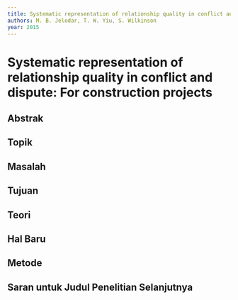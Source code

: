 ```yaml
---
title: Systematic representation of relationship quality in conflict and dispute: For construction projects
authors: M. B. Jelodar, T. W. Yiu, S. Wilkinson
year: 2015
---
```


# Systematic representation of relationship quality in conflict and dispute: For construction projects

## Abstrak



## Topik



## Masalah



## Tujuan



## Teori



## Hal Baru



## Metode



## Saran untuk Judul Penelitian Selanjutnya